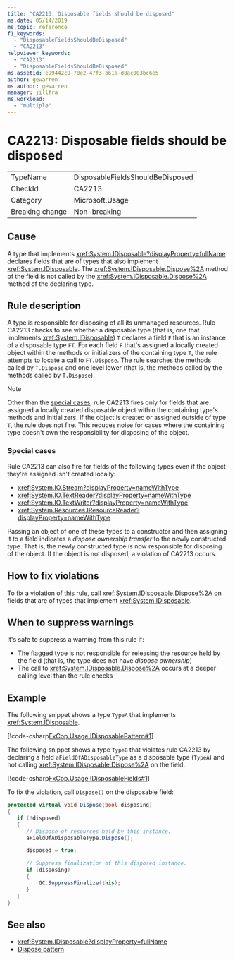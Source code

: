 ```yaml
---
title: "CA2213: Disposable fields should be disposed"
ms.date: 05/14/2019
ms.topic: reference
f1_keywords:
  - "DisposableFieldsShouldBeDisposed"
  - "CA2213"
helpviewer_keywords:
  - "CA2213"
  - "DisposableFieldsShouldBeDisposed"
ms.assetid: e99442c9-70e2-47f3-b61a-d8ac003bc6e5
author: gewarren
ms.author: gewarren
manager: jillfra
ms.workload:
  - "multiple"
---
```

# CA2213: Disposable fields should be disposed

|||
|-|-|
|TypeName|DisposableFieldsShouldBeDisposed|
|CheckId|CA2213|
|Category|Microsoft.Usage|
|Breaking change|Non-breaking|

## Cause

A type that implements <xref:System.IDisposable?displayProperty=fullName> declares fields that are of types that also implement <xref:System.IDisposable>. The <xref:System.IDisposable.Dispose%2A> method of the field is not called by the <xref:System.IDisposable.Dispose%2A> method of the declaring type.

## Rule description

A type is responsible for disposing of all its unmanaged resources. Rule CA2213 checks to see whether a disposable type (that is, one that implements <xref:System.IDisposable>) `T` declares a field `F` that is an instance of a disposable type `FT`. For each field `F` that's assigned a locally created object within the methods or initializers of the containing type `T`, the rule attempts to locate a call to `FT.Dispose`. The rule searches the methods called by `T.Dispose` and one level lower (that is, the methods called by the methods called by `T.Dispose`).

> [!NOTE]
> Other than the [special cases](#special-cases), rule CA2213 fires only for fields that are assigned a locally created disposable object within the containing type's methods and initializers. If the object is created or assigned outside of type `T`, the rule does not fire. This reduces noise for cases where the containing type doesn't own the responsibility for disposing of the object.

### Special cases

Rule CA2213 can also fire for fields of the following types even if the object they're assigned isn't created locally:

- <xref:System.IO.Stream?displayProperty=nameWithType>
- <xref:System.IO.TextReader?displayProperty=nameWithType>
- <xref:System.IO.TextWriter?displayProperty=nameWithType>
- <xref:System.Resources.IResourceReader?displayProperty=nameWithType>

Passing an object of one of these types to a constructor and then assigning it to a field indicates a *dispose ownership transfer* to the newly constructed type. That is, the newly constructed type is now responsible for disposing of the object. If the object is not disposed, a violation of CA2213 occurs.

## How to fix violations

To fix a violation of this rule, call <xref:System.IDisposable.Dispose%2A> on fields that are of types that implement <xref:System.IDisposable>.

## When to suppress warnings

It's safe to suppress a warning from this rule if:

- The flagged type is not responsible for releasing the resource held by the field (that is, the type does not have *dispose ownership*)
- The call to <xref:System.IDisposable.Dispose%2A> occurs at a deeper calling level than the rule checks

## Example

The following snippet shows a type `TypeA` that implements <xref:System.IDisposable>.

[!code-csharp[FxCop.Usage.IDisposablePattern#1](../code-quality/codesnippet/CSharp/ca2213-disposable-fields-should-be-disposed_1.cs)]

The following snippet shows a type `TypeB` that violates rule CA2213 by declaring a field `aFieldOfADisposableType` as a disposable type (`TypeA`) and not calling <xref:System.IDisposable.Dispose%2A> on the field.

[!code-csharp[FxCop.Usage.IDisposableFields#1](../code-quality/codesnippet/CSharp/ca2213-disposable-fields-should-be-disposed_2.cs)]

To fix the violation, call `Dispose()` on the disposable field:

```csharp
protected virtual void Dispose(bool disposing)
{
   if (!disposed)
   {
      // Dispose of resources held by this instance.
      aFieldOfADisposableType.Dispose();

      disposed = true;

      // Suppress finalization of this disposed instance.
      if (disposing)
      {
          GC.SuppressFinalize(this);
      }
   }
}
```

## See also

- <xref:System.IDisposable?displayProperty=fullName>
- [Dispose pattern](/dotnet/standard/design-guidelines/dispose-pattern)
